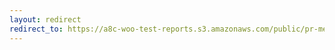 ```yaml
---
layout: redirect
redirect_to: https://a8c-woo-test-reports.s3.amazonaws.com/public/pr-merge/39186/api/index.html
---
```


